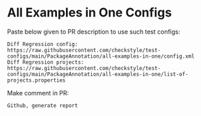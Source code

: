 # All Examples in One Configs
Paste below given to PR description to use such test configs:
```
Diff Regression config: https://raw.githubusercontent.com/checkstyle/test-configs/main/PackageAnnotation/all-examples-in-one/config.xml
Diff Regression projects: https://raw.githubusercontent.com/checkstyle/test-configs/main/PackageAnnotation/all-examples-in-one/list-of-projects.properties
```
Make comment in PR:
```
Github, generate report
```
